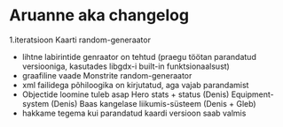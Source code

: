 # Aruanne aka changelog
1.iteratsioon
Kaarti random-generaator
   - lihtne labirintide genraator on tehtud (praegu töötan parandatud versiooniga, kasutades libgdx-i built-in funktsionaalsust)
   - graafiline vaade
Monstrite random-generaator
   - xml failidega põhiloogika on kirjutatud, aga vajab parandamist
   - Objectide loomine tuleb asap
Hero stats + status (Denis)
Equipment-system (Denis)
Baas kangelase liikumis-süsteem (Denis + Gleb)
 - hakkame tegema kui parandatud kaardi versioon saab valmis
